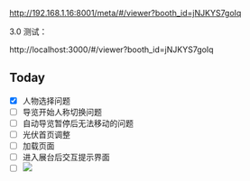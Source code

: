 http://192.168.1.16:8001/meta/#/viewer?booth_id=jNJKYS7goIq

3.0 测试：

http://localhost:3000/#/viewer?booth_id=jNJKYS7goIq

## Today

- [x] 人物选择问题
- [ ] 导览开始人称切换问题
- [ ] 自动导览暂停后无法移动的问题
- [ ] 光伏首页调整
- [ ] 加载页面
- [ ] 进入展台后交互提示界面
- [ ] ![](Pasted%20image%2020240424100914.png)